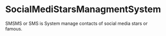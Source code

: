 # SocialMediStarsManagmentSystem
SMSMS or SMS is System manage contacts of social media stars or famous.
